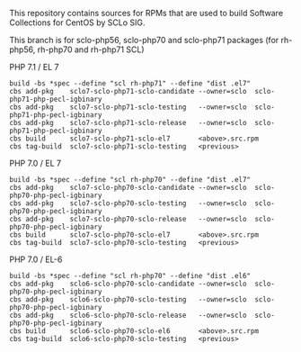 This repository contains sources for RPMs that are used
to build Software Collections for CentOS by SCLo SIG.

This branch is for sclo-php56, sclo-php70 and sclo-php71 packages
(for rh-php56, rh-php70 and rh-php71 SCL)


PHP 7.1 / EL 7

    build -bs *spec --define "scl rh-php71" --define "dist .el7"
    cbs add-pkg    sclo7-sclo-php71-sclo-candidate --owner=sclo  sclo-php71-php-pecl-igbinary
    cbs add-pkg    sclo7-sclo-php71-sclo-testing   --owner=sclo  sclo-php71-php-pecl-igbinary
    cbs add-pkg    sclo7-sclo-php71-sclo-release   --owner=sclo  sclo-php71-php-pecl-igbinary
    cbs build      sclo7-sclo-php71-sclo-el7       <above>.src.rpm
    cbs tag-build  sclo7-sclo-php71-sclo-testing   <previous>

PHP 7.0 / EL 7

    build -bs *spec --define "scl rh-php70" --define "dist .el7"
    cbs add-pkg    sclo7-sclo-php70-sclo-candidate --owner=sclo  sclo-php70-php-pecl-igbinary
    cbs add-pkg    sclo7-sclo-php70-sclo-testing   --owner=sclo  sclo-php70-php-pecl-igbinary
    cbs add-pkg    sclo7-sclo-php70-sclo-release   --owner=sclo  sclo-php70-php-pecl-igbinary
    cbs build      sclo7-sclo-php70-sclo-el7       <above>.src.rpm
    cbs tag-build  sclo7-sclo-php70-sclo-testing   <previous>

PHP 7.0 / EL-6

    build -bs *spec --define "scl rh-php70" --define "dist .el6"
    cbs add-pkg    sclo6-sclo-php70-sclo-candidate --owner=sclo  sclo-php70-php-pecl-igbinary
    cbs add-pkg    sclo6-sclo-php70-sclo-testing   --owner=sclo  sclo-php70-php-pecl-igbinary
    cbs add-pkg    sclo6-sclo-php70-sclo-release   --owner=sclo  sclo-php70-php-pecl-igbinary
    cbs build      sclo6-sclo-php70-sclo-el6       <above>.src.rpm
    cbs tag-build  sclo6-sclo-php70-sclo-testing   <previous>

